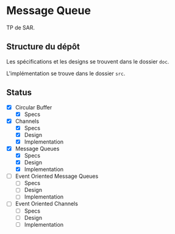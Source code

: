 # Message Queue

TP de SAR.

## Structure du dépôt

Les spécifications et les designs se trouvent dans le dossier `doc`.

L'implémentation se trouve dans le dossier `src`.

## Status

- [x] Circular Buffer
    - [x] Specs
- [x] Channels
    - [x] Specs
    - [x] Design
    - [x] Implementation
- [x] Message Queues
    - [x] Specs
    - [x] Design
    - [x] Implementation 
- [ ] Event Oriented Message Queues
  - [ ] Specs
  - [ ] Design
  - [ ] Implementation 
- [ ] Event Oriented Channels
  - [ ] Specs
  - [ ] Design
  - [ ] Implementation 